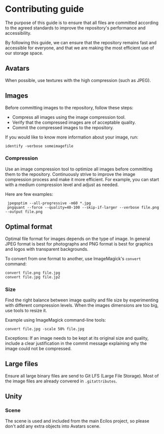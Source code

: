 # Contributing guide

The purpose of this guide is to ensure
that all files are committed according to the agreed standards
to improve the repository's performance and accessibility.

By following this guide, we can ensure that
the repository remains fast and accessible for everyone,
and that we are making the most efficient use of our storage space.

## Avatars

When possible, use textures with the high compression (such as JPEG).

## Images

Before committing images to the repository, follow these steps:

- Compress all images using the image compression tool.
- Verify that the compressed images are of acceptable quality.
- Commit the compressed images to the repository.

If you would like to know more information about your image, run:

    identify -verbose someimagefile

### Compression

Use an image compression tool to optimize all images before committing them to the repository.
Continuously strive to improve the image compression process and make it more efficient.
For example, you can start with a medium compression level and adjust as needed.

Here are few examples:

     jpegoptim --all-progressive -m60 *.jpg
     pngquant --force --quality=40-100 --skip-if-larger --verbose file.png --output file.png

## Optimal format

Optimal file format for images depends on the type of image.
In general JPEG format is best for photographs
and PNG format is best for graphics and logos with transparent backgrounds.

To convert from one format to another, use ImageMagick's `convert` command:

    convert file.png file.jpg
    convert file.jpg file.jp2

### Size

Find the right balance between image quality and file size by experimenting with different compression levels.
When the images dimensions are too big, use tools to resize it.

Example using ImageMagick command-line tools:

    convert file.jpg -scale 50% file.jpg

Exceptions:
If an image needs to be kept at its original size and quality,
include a clear justification in the commit message explaining
why the image could not be compressed.

## Large files

Ensure all large binary files are send to Git LFS (Large File Storage).
Most of the image files are already convered in `.gitattributes`.

## Unity

### Scene

The scene is used and included from the main Ecilos project,
so please don't add any extra objects into Avatars scene.
